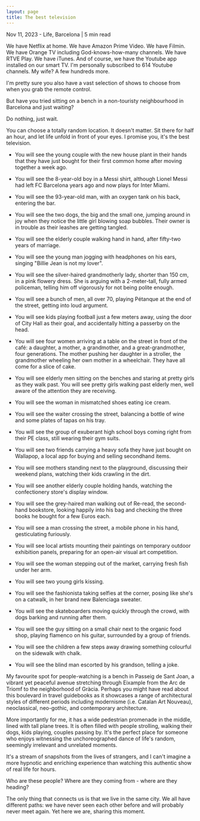 ```yaml
---
layout: page
title: The best television
---
```


<div class="bloginfo">Nov 11, 2023  - Life, Barcelona | 5 min read</div>

We have Netflix at home. We have Amazon Prime Video. We have Filmin. We have Orange TV including God-knows-how-many channels. We have RTVE Play. We have iTunes. And of course, we have the Youtube app installed on our smart TV. I'm personally subscribed to 614 Youtube channels. My wife? A few hundreds more.

I'm pretty sure you also have a vast selection of shows to choose from when you grab the remote control.

But have you tried sitting on a bench in a non-touristy neighbourhood in Barcelona and just waiting?

Do nothing, just wait.

You can choose a totally random location. It doesn't matter. Sit there for half an hour, and let life unfold in front of your eyes. I promise you, it's the best television.

- You will see the young couple with the new house plant in their hands that they have just bought for their first common home after moving together a week ago.

- You will see the 8-year-old boy in a Messi shirt, although Lionel Messi had left FC Barcelona years ago and now plays for Inter Miami.

- You will see the 93-year-old man, with an oxygen tank on his back, entering the bar.

- You will see the two dogs, the big and the small one, jumping around in joy when they notice the little girl blowing soap bubbles. Their owner is in trouble as their leashes are getting tangled.

- You will see the elderly couple walking hand in hand, after fifty-two years of marriage.

- You will see the young man jogging with headphones on his ears, singing "Billie Jean is not my lover".

- You will see the silver-haired grandmotherly lady, shorter than 150 cm, in a pink flowery dress. She is arguing with a 2-meter-tall, fully armed policeman, telling him off vigorously for not being polite enough.

- You will see a bunch of men, all over 70, playing Pétanque at the end of the street, getting into loud argument.

- You will see kids playing football just a few meters away, using the door of City Hall as their goal, and accidentally hitting a passerby on the head.

- You will see four women arriving at a table on the street in front of the café: a daughter, a mother, a grandmother, and a great-grandmother, four generations. The mother pushing her daughter in a stroller, the grandmother wheeling her own mother in a wheelchair. They have all come for a slice of cake.

- You will see elderly men sitting on the benches and staring at pretty girls as they walk past. You will see pretty girls walking past elderly men, well aware of the attention they are receiving.

- You will see the woman in mismatched shoes eating ice cream.

- You will see the waiter crossing the street, balancing a bottle of wine and some plates of tapas on his tray.

- You will see the group of exuberant high school boys coming right from their PE class, still wearing their gym suits.

- You will see two friends carrying a heavy sofa they have just bought on Wallapop, a local app for buying and selling secondhand items.

- You will see mothers standing next to the playground, discussing their weekend plans, watching their kids crawling in the dirt.

- You will see another elderly couple holding hands, watching the confectionery store's display window.

- You will see the grey-haired man walking out of Re-read, the second-hand bookstore, looking happily into his bag and checking the three books he bought for a few Euros each.

- You will see a man crossing the street, a mobile phone in his hand, gesticulating furiously.

- You will see local artists mounting their paintings on temporary outdoor exhibition panels, preparing for an open-air visual art competition.

- You will see the woman stepping out of the market, carrying fresh fish under her arm.

- You will see two young girls kissing.

- You will see the fashionista taking selfies at the corner, posing like she's on a catwalk, in her brand new Balenciaga sweater.

- You will see the skateboarders moving quickly through the crowd, with dogs barking and running after them.

- You will see the guy sitting on a small chair next to the organic food shop, playing flamenco on his guitar, surrounded by a group of friends.

- You will see the children a few steps away drawing something colourful on the sidewalk with chalk.

- You will see the blind man escorted by his grandson, telling a joke.

My favourite spot for people-watching is a bench in Passeig de Sant Joan, a vibrant yet peaceful avenue stretching through Eixample from the Arc de Triomf to the neighborhood of Gràcia. Perhaps you might have read about this boulevard in travel guidebooks as it showcases a range of architectural styles of different periods including modernisme (i.e. Catalan Art Nouveau), neoclassical, neo-gothic, and contemporary architecture.

More importantly for me, it has a wide pedestrian promenade in the middle, lined with tall plane trees. It is often filled with people strolling, walking their dogs, kids playing, couples passing by. It's the perfect place for someone who enjoys witnessing the unchoreographed dance of life's random, seemingly irrelevant and unrelated moments.

It's a stream of snapshots from the lives of strangers, and I can't imagine a more hypnotic and enriching experience than watching this authentic show of real life for hours.

Who are these people? Where are they coming from - where are they heading?

The only thing that connects us is that we live in the same city. We all have different paths: we have never seen each other before and will probably never meet again. Yet here we are, sharing this moment.
